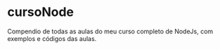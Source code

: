 # cursoNode
Compendio de todas as aulas do meu curso completo de NodeJs, com exemplos e códigos das aulas.
